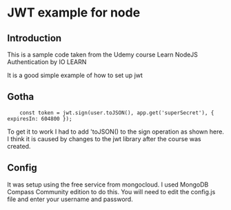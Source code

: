 # JWT example for node

## Introduction
This is a sample code taken from the Udemy course Learn NodeJS Authentication by IO LEARN


It is a good simple example of how to set up jwt


## Gotha

        const token = jwt.sign(user.toJSON(), app.get('superSecret'), { expiresIn: 604800 });

To get it to work I had to add 'toJSON() to the sign operation as shown here.
I think it is caused by changes to the jwt library after the course was created.

## Config
It was setup using the free service from mongocloud. I used MongoDB Compass Community edition to do this.
You will need to edit the config.js file and enter your username and password.
